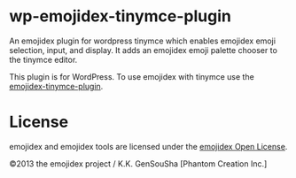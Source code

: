 wp-emojidex-tinymce-plugin
=======================
An emojidex plugin for wordpress tinymce which enables emojidex emoji selection, input,
and display. It adds an emojidex emoji palette chooser to the tinymce editor.

This plugin is for WordPress. To use emojidex with tinymce use the 
[emojidex-tinymce-plugin](https://github.com/emojidex/emojidex-tinymce-plugin).

License
=======
emojidex and emojidex tools are licensed under the
[emojidex Open License](https://www.emojidex.com/emojidex/emojidex_open_license).

©2013 the emojidex project / K.K. GenSouSha [Phantom Creation Inc.]

